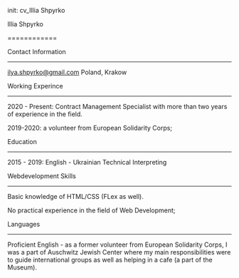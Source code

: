 init: cv_Illia Shpyrko

Illia Shpyrko

============


Contact Information

-------------------         --------------


ilya.shpyrko@gmail.com      Poland, Krakow


Working Experince

---------------------------------------------------------------------------------------------------


2020 - Present: Contract Management Specialist with more than two years of experience in the field.

2019-2020: a volunteer from European Solidarity Corps;



Education

-------------------------------------------------------


2015 - 2019: English - Ukrainian Technical Interpreting 


Webdevelopment Skills

-------------------------------------------------------


Basic knowledge of HTML/CSS (FLex as well).

No practical experience in the field of Web Development;


Languages 

----------------------------------------------------------------------------------------------------------------------------------------------------------------------------------------------------------------------------------------

Proficient English - as a former volunteer from European Solidarity Corps, I was a part of Auschwitz Jewish Center where my main responsibilities were to guide international groups as well as helping in a cafe (a part of the Museum).
